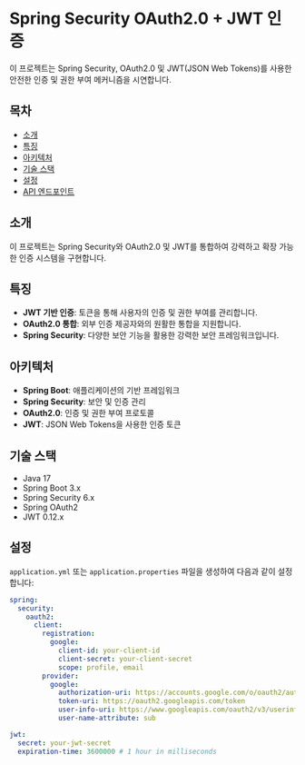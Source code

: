 # Spring Security OAuth2.0 + JWT 인증

이 프로젝트는 Spring Security, OAuth2.0 및 JWT(JSON Web Tokens)를 사용한 안전한 인증 및 권한 부여 메커니즘을 시연합니다.

## 목차

- [소개](#소개)
- [특징](#특징)
- [아키텍처](#아키텍처)
- [기술 스택](#기술-스택)
- [설정](#설정)
- [API 엔드포인트](#api-엔드포인트)

## 소개

이 프로젝트는 Spring Security와 OAuth2.0 및 JWT를 통합하여 강력하고 확장 가능한 인증 시스템을 구현합니다.

## 특징

- **JWT 기반 인증**: 토큰을 통해 사용자의 인증 및 권한 부여를 관리합니다.
- **OAuth2.0 통합**: 외부 인증 제공자와의 원활한 통합을 지원합니다.
- **Spring Security**: 다양한 보안 기능을 활용한 강력한 보안 프레임워크입니다.

## 아키텍처

- **Spring Boot**: 애플리케이션의 기반 프레임워크
- **Spring Security**: 보안 및 인증 관리
- **OAuth2.0**: 인증 및 권한 부여 프로토콜
- **JWT**: JSON Web Tokens을 사용한 인증 토큰

## 기술 스택

- Java 17
- Spring Boot 3.x
- Spring Security 6.x
- Spring OAuth2
- JWT 0.12.x

## 설정

`application.yml` 또는 `application.properties` 파일을 생성하여 다음과 같이 설정합니다:

```yaml
spring:
  security:
    oauth2:
      client:
        registration:
          google:
            client-id: your-client-id
            client-secret: your-client-secret
            scope: profile, email
        provider:
          google:
            authorization-uri: https://accounts.google.com/o/oauth2/auth
            token-uri: https://oauth2.googleapis.com/token
            user-info-uri: https://www.googleapis.com/oauth2/v3/userinfo
            user-name-attribute: sub

jwt:
  secret: your-jwt-secret
  expiration-time: 3600000 # 1 hour in milliseconds
